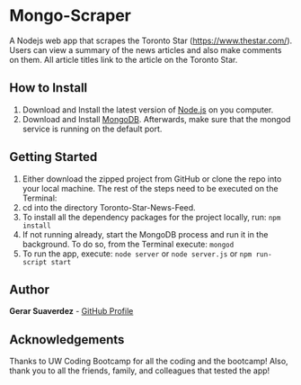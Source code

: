 # Mongo-Scraper
A Nodejs web app that scrapes the Toronto Star (https://www.thestar.com/). Users can view a summary of the news articles and also make comments on them. All article titles link to the article on the Toronto Star.

## How to Install
1) Download and Install the latest version of [Node.js](https://nodejs.org/en/download/) on you computer.
2) Download and Install [MongoDB](https://www.mongodb.com/). Afterwards, make sure that the mongod service is running on the default port.


## Getting Started

1) Either download the zipped project from GitHub or clone the repo into your local machine.
The rest of the steps need to be executed on the Terminal:
2) cd into the directory Toronto-Star-News-Feed.
3) To install all the dependency packages for the project locally, run: `npm install`
4) If not running already, start the MongoDB process and run it in the background. To do so, from the Terminal execute: `mongod`
5) To run the app, execute: `node server` or `node server.js` or `npm run-script start`


## Author

**Gerar Suaverdez** - [GitHub Profile](https://github.com/gerarjon)

## Acknowledgements
Thanks to UW Coding Bootcamp for all the coding and the bootcamp! Also, thank you to all the friends, family, and colleagues that tested the app!